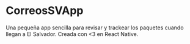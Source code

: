 # CorreosSVApp

Una pequeña app sencilla para revisar y trackear los paquetes cuando llegan a El Salvador. Creada con <3 en React Native.

